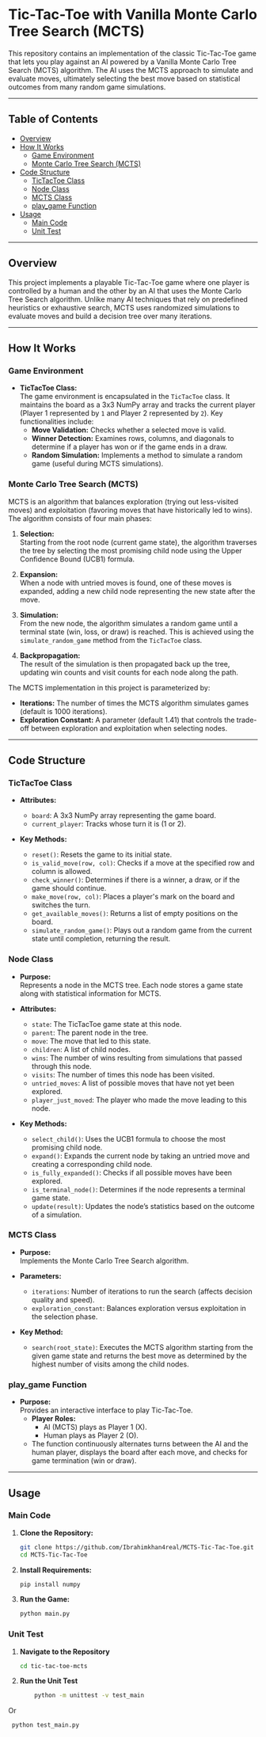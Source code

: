 # Tic-Tac-Toe with Vanilla Monte Carlo Tree Search (MCTS)

This repository contains an implementation of the classic Tic-Tac-Toe game that lets you play against an AI powered by a Vanilla Monte Carlo Tree Search (MCTS) algorithm. The AI uses the MCTS approach to simulate and evaluate moves, ultimately selecting the best move based on statistical outcomes from many random game simulations.

---

## Table of Contents

- [Overview](#overview)
- [How It Works](#how-it-works)
  - [Game Environment](#game-environment)
  - [Monte Carlo Tree Search (MCTS)](#monte-carlo-tree-search-mcts)
- [Code Structure](#code-structure)
  - [TicTacToe Class](#tictactoe-class)
  - [Node Class](#node-class)
  - [MCTS Class](#mcts-class)
  - [play_game Function](#play_game-function)
- [Usage](#usage)
  - [Main Code](#main-code)
  - [Unit Test](#unit-test)

---

## Overview

This project implements a playable Tic-Tac-Toe game where one player is controlled by a human and the other by an AI that uses the Monte Carlo Tree Search algorithm. Unlike many AI techniques that rely on predefined heuristics or exhaustive search, MCTS uses randomized simulations to evaluate moves and build a decision tree over many iterations.

---

## How It Works

### Game Environment

- **TicTacToe Class:**  
  The game environment is encapsulated in the `TicTacToe` class. It maintains the board as a 3x3 NumPy array and tracks the current player (Player 1 represented by `1` and Player 2 represented by `2`). Key functionalities include:
  - **Move Validation:** Checks whether a selected move is valid.
  - **Winner Detection:** Examines rows, columns, and diagonals to determine if a player has won or if the game ends in a draw.
  - **Random Simulation:** Implements a method to simulate a random game (useful during MCTS simulations).

### Monte Carlo Tree Search (MCTS)

MCTS is an algorithm that balances exploration (trying out less-visited moves) and exploitation (favoring moves that have historically led to wins). The algorithm consists of four main phases:

1. **Selection:**  
   Starting from the root node (current game state), the algorithm traverses the tree by selecting the most promising child node using the Upper Confidence Bound (UCB1) formula.

2. **Expansion:**  
   When a node with untried moves is found, one of these moves is expanded, adding a new child node representing the new state after the move.

3. **Simulation:**  
   From the new node, the algorithm simulates a random game until a terminal state (win, loss, or draw) is reached. This is achieved using the `simulate_random_game` method from the `TicTacToe` class.

4. **Backpropagation:**  
   The result of the simulation is then propagated back up the tree, updating win counts and visit counts for each node along the path.

The MCTS implementation in this project is parameterized by:
- **Iterations:** The number of times the MCTS algorithm simulates games (default is 1000 iterations).
- **Exploration Constant:** A parameter (default 1.41) that controls the trade-off between exploration and exploitation when selecting nodes.

---

## Code Structure

### TicTacToe Class

- **Attributes:**
  - `board`: A 3x3 NumPy array representing the game board.
  - `current_player`: Tracks whose turn it is (1 or 2).

- **Key Methods:**
  - `reset()`: Resets the game to its initial state.
  - `is_valid_move(row, col)`: Checks if a move at the specified row and column is allowed.
  - `check_winner()`: Determines if there is a winner, a draw, or if the game should continue.
  - `make_move(row, col)`: Places a player's mark on the board and switches the turn.
  - `get_available_moves()`: Returns a list of empty positions on the board.
  - `simulate_random_game()`: Plays out a random game from the current state until completion, returning the result.

### Node Class

- **Purpose:**  
  Represents a node in the MCTS tree. Each node stores a game state along with statistical information for MCTS.

- **Attributes:**
  - `state`: The TicTacToe game state at this node.
  - `parent`: The parent node in the tree.
  - `move`: The move that led to this state.
  - `children`: A list of child nodes.
  - `wins`: The number of wins resulting from simulations that passed through this node.
  - `visits`: The number of times this node has been visited.
  - `untried_moves`: A list of possible moves that have not yet been explored.
  - `player_just_moved`: The player who made the move leading to this node.

- **Key Methods:**
  - `select_child()`: Uses the UCB1 formula to choose the most promising child node.
  - `expand()`: Expands the current node by taking an untried move and creating a corresponding child node.
  - `is_fully_expanded()`: Checks if all possible moves have been explored.
  - `is_terminal_node()`: Determines if the node represents a terminal game state.
  - `update(result)`: Updates the node’s statistics based on the outcome of a simulation.

### MCTS Class

- **Purpose:**  
  Implements the Monte Carlo Tree Search algorithm.

- **Parameters:**
  - `iterations`: Number of iterations to run the search (affects decision quality and speed).
  - `exploration_constant`: Balances exploration versus exploitation in the selection phase.

- **Key Method:**
  - `search(root_state)`: Executes the MCTS algorithm starting from the given game state and returns the best move as determined by the highest number of visits among the child nodes.

### play_game Function

- **Purpose:**  
  Provides an interactive interface to play Tic-Tac-Toe.
  - **Player Roles:**  
    - AI (MCTS) plays as Player 1 (X).
    - Human plays as Player 2 (O).
  - The function continuously alternates turns between the AI and the human player, displays the board after each move, and checks for game termination (win or draw).

---

## Usage
  ### Main Code

1. **Clone the Repository:**
   ```bash
   git clone https://github.com/Ibrahimkhan4real/MCTS-Tic-Tac-Toe.git
   cd MCTS-Tic-Tac-Toe

2. **Install Requirements:**
   ```bash
   pip install numpy
3. **Run the Game:**
   ```bash
   python main.py

  ### Unit Test

1. **Navigate to the Repository**
   ```bash
   cd tic-tac-toe-mcts
2. **Run the Unit Test**
   ```bash
       python -m unittest -v test_main
  Or
   ```bash
    python test_main.py
